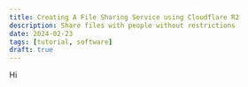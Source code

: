 ```yaml
---
title: Creating A File Sharing Service using Cloudflare R2
description: Share files with people without restrictions
date: 2024-02-23
tags: [tutorial, software]
draft: true
---
```


Hi

